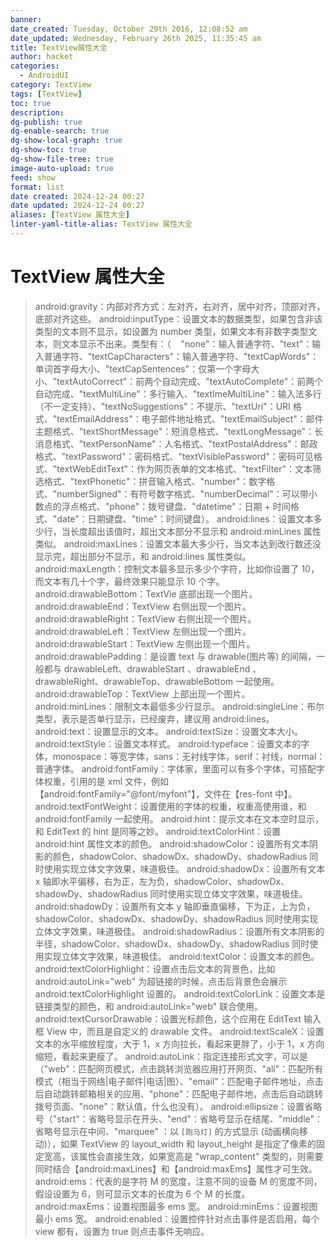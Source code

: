 ```yaml
---
banner: 
date_created: Tuesday, October 29th 2016, 12:08:52 am
date_updated: Wednesday, February 26th 2025, 11:35:45 am
title: TextView属性大全
author: hacket
categories:
  - AndroidUI
category: TextView
tags: [TextView]
toc: true
description: 
dg-publish: true
dg-enable-search: true
dg-show-local-graph: true
dg-show-toc: true
dg-show-file-tree: true
image-auto-upload: true
feed: show
format: list
date created: 2024-12-24 00:27
date updated: 2024-12-24 00:27
aliases: [TextView 属性大全]
linter-yaml-title-alias: TextView 属性大全
---
```


# TextView 属性大全

> android:gravity：内部对齐方式：左对齐，右对齐，居中对齐，顶部对齐，底部对齐这些。
> android:inputType：设置文本的数据类型，如果包含非该类型的文本则不显示，如设置为 number 类型，如果文本有非数字类型文本，则文本显示不出来。类型有：（    "none"：输入普通字符、"text"：输入普通字符、"textCapCharacters"：输入普通字符、"textCapWords"：单词首字母大小、"textCapSentences"：仅第一个字母大小、"textAutoCorrect"：前两个自动完成、"textAutoComplete"：前两个自动完成、"textMultiLine"：多行输入、"textImeMultiLine"：输入法多行（不一定支持）、"textNoSuggestions"：不提示、"textUri"：URI 格式、"textEmailAddress"：电子邮件地址格式、"textEmailSubject"：邮件主题格式、"textShortMessage"：短消息格式、"textLongMessage"：长消息格式、"textPersonName"：人名格式、"textPostalAddress"：邮政格式、"textPassword"：密码格式、"textVisiblePassword"：密码可见格式、"textWebEditText"：作为网页表单的文本格式、"textFilter"：文本筛选格式、"textPhonetic"：拼音输入格式、"number"：数字格式、"numberSigned"：有符号数字格式、"numberDecimal"：可以带小数点的浮点格式、"phone"：拨号键盘、"datetime"：日期 + 时间格式、"date"：日期键盘、"time"：时间键盘）。
> android:lines：设置文本多少行，当长度超出该值时，超出文本部分不显示和 android:minLines 属性类似。
> android:maxLines：设置文本最大多少行，当文本达到改行数还没显示完，超出部分不显示，和 android:lines 属性类似。
> android:maxLength：控制文本最多显示多少个字符，比如你设置了 10，而文本有几十个字，最终效果只能显示 10 个字。
> android:drawableBottom：TextVie 底部出现一个图片。
> android:drawableEnd：TextView 右侧出现一个图片。
> android:drawableRight：TextView 右侧出现一个图片。
> android:drawableLeft：TextView 左侧出现一个图片。
> android:drawableStart：TextView 左侧出现一个图片。
> android:drawablePadding：是设置 text 与 drawable(图片等) 的间隔，一般都与 drawableLeft、drawableStart 、drawableEnd 、drawableRight、drawableTop、drawableBottom 一起使用。
> android:drawableTop：TextView 上部出现一个图片。
> android:minLines：限制文本最低多少行显示。
> android:singleLine：布尔类型，表示是否单行显示，已经废弃，建议用 android:lines。
> android:text：设置显示的文本。
> android:textSize：设置文本大小。
> android:textStyle：设置文本样式。
> android:typeface：设置文本的字体，monospace：等宽字体，sans：无衬线字体，serif：衬线，normal：普通字体。
> android:fontFamily：字体家，里面可以有多个字体，可搭配字体权重，引用的是 xml 文件，例如【android:fontFamily="@font/myfont"】，文件在【res-font 中】。
> android:textFontWeight：设置使用的字体的权重，权重高使用谁，和 android:fontFamily 一起使用。
> android:hint：提示文本在文本空时显示，和 EditText 的 hint 是同等之妙。
> android:textColorHint：设置 android:hint 属性文本的颜色。
> android:shadowColor：设置所有文本阴影的颜色，shadowColor、shadowDx、shadowDy、shadowRadius 同时使用实现立体文字效果，味道极佳。
> android:shadowDx：设置所有文本 x 轴即水平偏移，右为正，左为负，shadowColor、shadowDx、shadowDy、shadowRadius 同时使用实现立体文字效果，味道极佳。
> android:shadowDy：设置所有文本 y 轴即垂直偏移，下为正，上为负，shadowColor、shadowDx、shadowDy、shadowRadius 同时使用实现立体文字效果，味道极佳。
> android:shadowRadius：设置所有文本阴影的半径，shadowColor、shadowDx、shadowDy、shadowRadius 同时使用实现立体文字效果，味道极佳。
> android:textColor：设置文本的颜色。
> android:textColorHighlight：设置点击后文本的背景色，比如 android:autoLink="web" 为超链接的时候，点击后背景色会展示 android:textColorHighlight 设置的。
> android:textColorLink：设置文本是链接类型的颜色，和 android:autoLink="web" 联合使用。
> android:textCursorDrawable：设置光标颜色，这个应用在 EditText 输入框 View 中，而且是自定义的 drawable 文件。
> android:textScaleX：设置文本的水平缩放程度，大于 1，x 方向拉长，看起来更胖了，小于 1，x 方向缩短，看起来更瘦了。
> android:autoLink：指定连接形式文字，可以是（"web"：匹配网页模式，点击跳转浏览器应用打开网页、"all"：匹配所有模式（相当于网络|电子邮件|电话|图）、"email"：匹配电子邮件地址，点击后自动跳转邮箱相关的应用、"phone"：匹配电子邮件地，点击后自动跳转拨号页面、"none"：默认值，什么也没有）。
> android:ellipsize：设置省略号（"start"：省略号显示在开头、"end"：省略号显示在结尾、"middle"：省略号显示在中间、"marquee" ：以 `[跑马灯]` 的方式显示 (动画横向移动)），如果 TextView 的 layout_width 和 layout_height 是指定了像素的固定宽高，该属性会直接生效，如果宽高是 "wrap_content" 类型的，则需要同时结合【android:maxLines】和【android:maxEms】属性才可生效。
> android:ems：代表的是字符 M 的宽度，注意不同的设备 M 的宽度不同，假设设置为 6，则可显示文本的长度为 6 个 M 的长度。
> android:maxEms：设置视图最多 ems 宽。
> android:minEms：设置视图最小 ems 宽。
> android:enabled：设置控件针对点击事件是否启用，每个 view 都有，设置为 true 则点击事件无响应。
